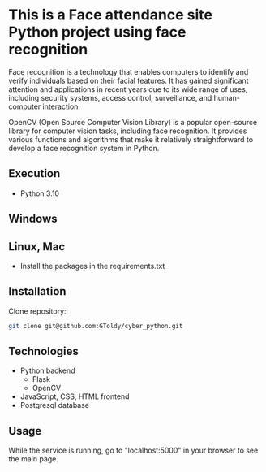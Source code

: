 # This is a Face attendance site Python project using face recognition

Face recognition is a technology that enables computers to identify and verify individuals based on their facial features. It has gained significant attention and applications in recent years due to its wide range of uses, including security systems, access control, surveillance, and human-computer interaction.

OpenCV (Open Source Computer Vision Library) is a popular open-source library for computer vision tasks, including face recognition. It provides various functions and algorithms that make it relatively straightforward to develop a face recognition system in Python.


## Execution
- Python 3.10

## Windows

## Linux, Mac
- Install the packages in the requirements.txt

## Installation
Clone repository:
```sh
git clone git@github.com:GToldy/cyber_python.git
```

## Technologies
- Python backend
    - Flask
    - OpenCV
- JavaScript, CSS, HTML frontend
- Postgresql database

## Usage
While the service is running, go to "localhost:5000" in your browser to see the main page.
